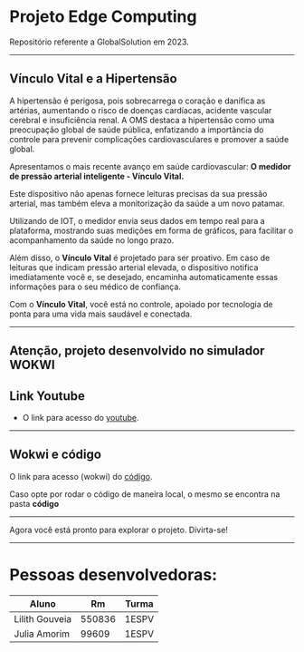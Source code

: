 # Projeto Edge Computing

Repositório referente a GlobalSolution em 2023.

---

## Vínculo Vital e a Hipertensão

A hipertensão é perigosa, pois sobrecarrega o coração e danifica as artérias, aumentando o risco de doenças cardíacas, acidente vascular cerebral e insuficiência renal. A OMS destaca a hipertensão como uma preocupação global de saúde pública, enfatizando a importância do controle para prevenir complicações cardiovasculares e promover a saúde global.

Apresentamos o mais recente avanço em saúde cardiovascular: **O medidor de pressão arterial inteligente - Vínculo Vital.**

Este dispositivo não apenas fornece leituras precisas da sua pressão arterial, mas também eleva a monitorização da saúde a um novo patamar.

Utilizando de IOT, o medidor envia seus dados em tempo real para a plataforma, mostrando suas medições em forma de gráficos, para facilitar o acompanhamento da saúde no longo prazo.

Além disso, o **Vínculo Vital** é projetado para ser proativo. Em caso de leituras que indicam pressão arterial elevada, o dispositivo notifica imediatamente você e, se desejado, encaminha automaticamente essas informações para o seu médico de confiança.

Com o **Vínculo Vital**, você está no controle, apoiado por tecnologia de ponta para uma vida mais saudável e conectada.

---

## Atenção, projeto desenvolvido no simulador WOKWI

## Link Youtube

* O link para acesso do [youtube](https://youtu.be/YvvomEAVkd4).

--- 

## Wokwi e código

O link para acesso (wokwi) do [código](https://wokwi.com/projects/382303579751513089). 

Caso opte por rodar o código de maneira local, o mesmo se encontra na pasta **código**

---

Agora você está pronto para explorar o projeto. Divirta-se!

---

# Pessoas desenvolvedoras:


|       Aluno       |     Rm     |   Turma   |
| ----------------- | ---------- | --------- |
| Lilith Gouveia      |   550836   |   1ESPV   |
| Julia Amorim   |   99609   |   1ESPV   |